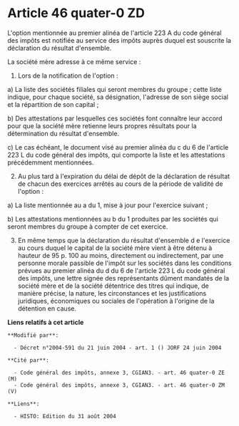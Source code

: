 # Article 46 quater-0 ZD

L'option mentionnée au premier alinéa de l'article 223 A du code général des impôts est notifiée au service des impôts auprès
duquel est souscrite la déclaration du résultat d'ensemble.

La société mère adresse à ce même service :

1. Lors de la notification de l'option :

a) La liste des sociétés filiales qui seront membres du groupe ; cette liste indique, pour chaque société, sa désignation,
l'adresse de son siège social et la répartition de son capital ;

b) Des attestations par lesquelles ces sociétés font connaître leur accord pour que la société mère retienne leurs propres
résultats pour la détermination du résultat d'ensemble.

c) Le cas échéant, le document visé au premier alinéa du c du 6 de l'article 223 L du code général des impôts, qui comporte
la liste et les attestations précédemment mentionnées.

2. Au plus tard à l'expiration du délai de dépôt de la déclaration de résultat de chacun des exercices arrêtés au cours de la
période de validité de l'option :

a) La liste mentionnée au a du 1, mise à jour pour l'exercice suivant ;

b) Les attestations mentionnées au b du 1 produites par les sociétés qui seront membres du groupe à compter de cet exercice.

3. En même temps que la déclaration du résultat d'ensemble d e l'exercice au cours duquel le capital de la société mère vient
à être détenu à hauteur de 95 p. 100 au moins, directement ou indirectement, par une personne morale passible de l'impôt sur
les sociétés dans les conditions prévues au premier alinéa du d du 6 de l'article 223 L du code général des impôts, une
lettre signée des représentants dûment mandatés de la société mère et de la société détentrice des titres qui indique, de
manière précise, la nature, les circonstances et les justifications juridiques, économiques ou sociales de l'opération à
l'origine de la détention en cause.

**Liens relatifs à cet article**

	**Modifié par**:

	  - Décret n°2004-591 du 21 juin 2004 - art. 1 () JORF 24 juin 2004

	**Cité par**:

	  - Code général des impôts, annexe 3, CGIAN3. - art. 46 quater-0 ZE (M)
	  - Code général des impôts, annexe 3, CGIAN3. - art. 46 quater-0 ZM (V)

	**Liens**:

	  - HISTO: Edition du 31 août 2004
